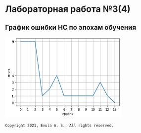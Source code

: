 # Лабораторная работа №3(4)

## График ошибки НС по эпохам обучения
![](graph.jpg)

```
Copyright 2021, Evula A. S., All rights reserved.
```